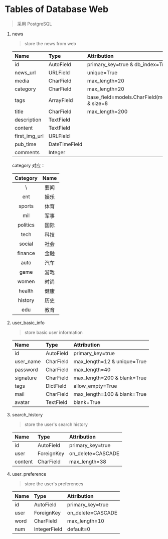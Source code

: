 # Tables of Database Web

> 采用 PostgreSQL

1. news
   
   > store the news from web

   | Name | Type | Attribution |
   | :--- | :--- | :---------- |
   | id | AutoField | primary_key=true & db_index=True |
   | news_url | URLField | unique=True |
   | media | CharField | max_length=20 |
   | category | CharField | max_length=20 |
   | tags | ArrayField | base_field=models.CharField(mex_length=30) & size=8 | 
   | title | CharField | max_length=200 |
   | description | TextField | |
   | content | TextField | |
   | first_img_url | URLField | |
   | pub_time | DateTimeField | |
   | comments | Integer | |

   category 对应：

   | Category | Name |
   | :------: | :--: |
   | \ | 要闻 |
   | ent | 娱乐 |
   | sports | 体育 |
   | mil | 军事 |
   | politics | 国际 |
   | tech | 科技 |
   | social | 社会 |
   | finance | 金融 |
   | auto | 汽车 |
   | game | 游戏 |
   | women | 时尚 |
   | health | 健康 |
   | history | 历史 |
   | edu | 教育 |

2. user_basic_info
   
   > store basic user information
   
   | Name | Type | Attribution |
   | :--- | :--- | :---------- |
   | id | AutoField | primary_key=true |
   | user_name | CharField | max_length=12 & unique=True |
   | password | CharField | max_length=40 |
   | signature | CharField | max_length=200 & blank=True |
   | tags | DictField | allow_empty=True |
   | mail | CharField | max_length=100 & blank=True |
   | avatar | TextField | blank=True |

3. search_history
   
   > store the user's search history

   | Name | Type | Attribution |
   | :--- | :--- | :---------- |
   | id | AutoField | primary_key=true |
   | user | ForeignKey | on_delete=CASCADE |
   | content | CharField | max_length=38 |

4. user_preference
   
   > store the user's preferences

   | Name | Type | Attribution |
   | :--- | :--- | :---------- |
   | id | AutoField | primary_key=true |
   | user | ForeignKey | on_delete=CASCADE |
   | word | CharField | max_length=10 |
   | num | IntegerField | default=0 |
